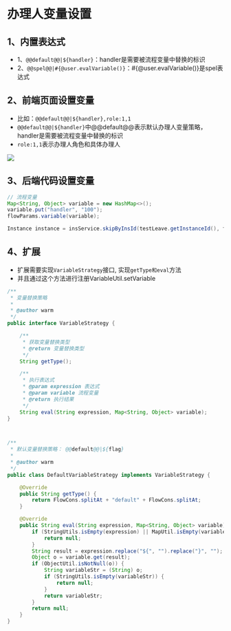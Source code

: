 # 办理人变量设置

## 1、内置表达式
- 1、`@@default@@|${handler}`：handler是需要被流程变量中替换的标识
- 2、`@@spel@@|#{@user.evalVariable()}`：#{@user.evalVariable()}是spel表达式

## 2、前端页面设置变量
- 比如：`@@default@@|${handler},role:1,1`
- `@@default@@|${handler}`中@@default@@表示默认办理人变量策略，handler是需要被流程变量中替换的标识
- `role:1,1`表示办理人角色和具体办理人


<img src="https://foruda.gitee.com/images/1726853154599353388/9855305f_2218307.png">



## 3、后端代码设置变量
```java
// 流程变量
Map<String, Object> variable = new HashMap<>();
variable.put("handler", "100");
flowParams.variable(variable);

Instance instance = insService.skipByInsId(testLeave.getInstanceId(), flowParams);
```

## 4、扩展

- 扩展需要实现`VariableStrategy`接口, 实现`getType和eval`方法
- 并且通过这个方法进行注册VariableUtil.setVariable

```java
/**
 * 变量替换策略
 *
 * @author warm
 */
public interface VariableStrategy {

    /**
     * 获取变量替换类型
     * @return 变量替换类型
     */
    String getType();

    /**
     * 执行表达式
     * @param expression 表达式
     * @param variable 流程变量
     * @return 执行结果
     */
    String eval(String expression, Map<String, Object> variable);
}



/**
 * 默认变量替换策略： @@default@@|${flag}
 *
 * @author warm
 */
public class DefaultVariableStrategy implements VariableStrategy {

    @Override
    public String getType() {
        return FlowCons.splitAt + "default" + FlowCons.splitAt;
    }

    @Override
    public String eval(String expression, Map<String, Object> variable) {
        if (StringUtils.isEmpty(expression) || MapUtil.isEmpty(variable)) {
            return null;
        }
        String result = expression.replace("${", "").replace("}", "");
        Object o = variable.get(result);
        if (ObjectUtil.isNotNull(o)) {
            String variableStr = (String) o;
            if (StringUtils.isEmpty(variableStr)) {
                return null;
            }
            return variableStr;
        }
        return null;
    }
}
```
